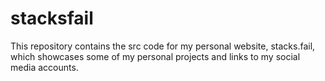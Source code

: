 # stacksfail
This repository contains the src code for my personal website, stacks.fail, which showcases some of my personal projects and links to my social media accounts.
